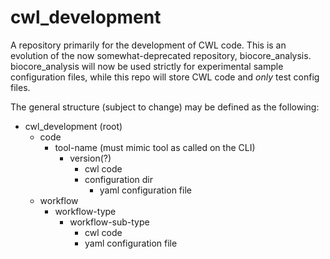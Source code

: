 # cwl_development

A repository primarily for the development of CWL code. This is an evolution of the now somewhat-deprecated repository, biocore_analysis.
biocore_analysis will now be used strictly for experimental sample configuration files, while this repo will store CWL code and *only* test config files.

The general structure (subject to change) may be defined as the following:

* cwl_development (root)
  * code
    * tool-name (must mimic tool as called on the CLI)
      * version(?)
        * cwl code
        * configuration dir
          * yaml configuration file
  * workflow
    * workflow-type
      * workflow-sub-type
        * cwl code
        * yaml configuration file
